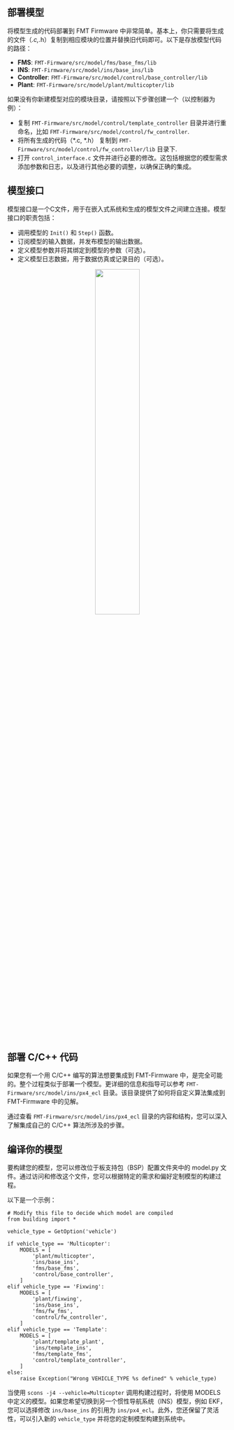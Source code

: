 
## 部署模型

将模型生成的代码部署到 FMT Firmware 中非常简单。基本上，你只需要将生成的文件（*.c,*.h）复制到相应模块的位置并替换旧代码即可。以下是存放模型代码的路径：

- **FMS**: `FMT-Firmware/src/model/fms/base_fms/lib`
- **INS**: `FMT-Firmware/src/model/ins/base_ins/lib`
- **Controller**: `FMT-Firmware/src/model/control/base_controller/lib`
- **Plant**: `FMT-Firmware/src/model/plant/multicopter/lib`

如果没有你新建模型对应的模块目录，请按照以下步骤创建一个（以控制器为例）：

- 复制 `FMT-Firmware/src/model/control/template_controller` 目录并进行重命名，比如 `FMT-Firmware/src/model/control/fw_controller`.
- 将所有生成的代码（*.c, *.h） 复制到 `FMT-Firmware/src/model/control/fw_controller/lib` 目录下.
- 打开 `control_interface.c` 文件并进行必要的修改。这包括根据您的模型需求添加参数和日志，以及进行其他必要的调整，以确保正确的集成。

## 模型接口

模型接口是一个C文件，用于在嵌入式系统和生成的模型文件之间建立连接。模型接口的职责包括：

- 调用模型的 `Init()` 和 `Step()` 函数。
- 订阅模型的输入数据，并发布模型的输出数据。
- 定义模型参数并将其绑定到模型的参数（可选）。
- 定义模型日志数据，用于数据仿真或记录目的（可选）。

<p align="center">
 <img src="figures/model_interface.png" width="45%">
</p>

## 部署 C/C++ 代码

如果您有一个用 C/C++ 编写的算法想要集成到 FMT-Firmware 中，是完全可能的。整个过程类似于部署一个模型。更详细的信息和指导可以参考 `FMT-Firmware/src/model/ins/px4_ecl` 目录。该目录提供了如何将自定义算法集成到 FMT-Firmware 中的见解。

通过查看 `FMT-Firmware/src/model/ins/px4_ecl` 目录的内容和结构，您可以深入了解集成自己的 C/C++ 算法所涉及的步骤。

## 编译你的模型

要构建您的模型，您可以修改位于板支持包（BSP）配置文件夹中的 model.py 文件。通过访问和修改这个文件，您可以根据特定的需求和偏好定制模型的构建过程。

以下是一个示例：

```
# Modify this file to decide which model are compiled
from building import *

vehicle_type = GetOption('vehicle')

if vehicle_type == 'Multicopter':
    MODELS = [
        'plant/multicopter',
        'ins/base_ins',
        'fms/base_fms',
        'control/base_controller',
    ]
elif vehicle_type == 'Fixwing':
    MODELS = [
        'plant/fixwing',
        'ins/base_ins',
        'fms/fw_fms',
        'control/fw_controller',
    ]
elif vehicle_type == 'Template':
    MODELS = [
        'plant/template_plant',
        'ins/template_ins',
        'fms/template_fms',
        'control/template_controller',
    ]
else:
    raise Exception("Wrong VEHICLE_TYPE %s defined" % vehicle_type)
```
当使用 `scons -j4 --vehicle=Multicopter` 调用构建过程时，将使用 MODELS 中定义的模型。如果您希望切换到另一个惯性导航系统（INS）模型，例如 EKF，您可以选择修改 `ins/base_ins` 的引用为 `ins/px4_ecl`。此外，您还保留了灵活性，可以引入新的 `vehicle_type` 并将您的定制模型构建到系统中。
